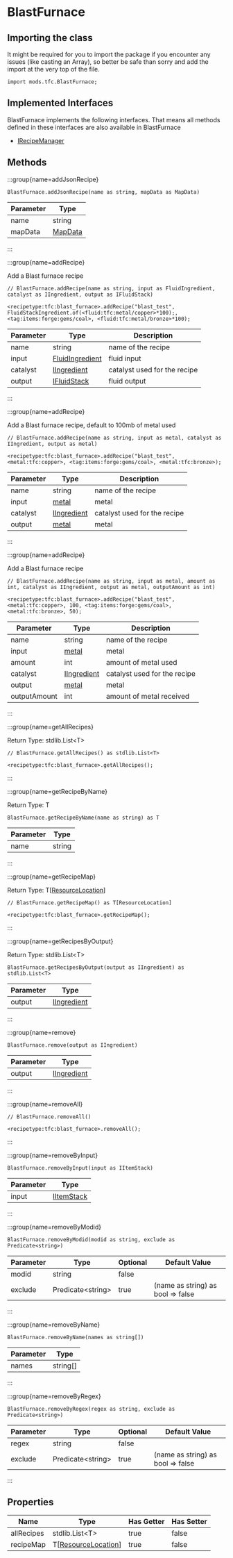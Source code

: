 # BlastFurnace

## Importing the class

It might be required for you to import the package if you encounter any issues (like casting an Array), so better be safe than sorry and add the import at the very top of the file.
```zenscript
import mods.tfc.BlastFurnace;
```


## Implemented Interfaces
BlastFurnace implements the following interfaces. That means all methods defined in these interfaces are also available in BlastFurnace

- [IRecipeManager](/vanilla/api/recipe/manager/IRecipeManager)

## Methods

:::group{name=addJsonRecipe}

```zenscript
BlastFurnace.addJsonRecipe(name as string, mapData as MapData)
```

| Parameter |                 Type                 |
|-----------|--------------------------------------|
| name      | string                               |
| mapData   | [MapData](/vanilla/api/data/MapData) |


:::

:::group{name=addRecipe}

Add a Blast furnace recipe

```zenscript
// BlastFurnace.addRecipe(name as string, input as FluidIngredient, catalyst as IIngredient, output as IFluidStack)

<recipetype:tfc:blast_furnace>.addRecipe("blast_test", FluidStackIngredient.of(<fluid:tfc:metal/copper>*100);, <tag:items:forge:gems/coal>, <fluid:tfc:metal/bronze>*100);
```

| Parameter |                             Type                             |         Description          |
|-----------|--------------------------------------------------------------|------------------------------|
| name      | string                                                       | name of the recipe           |
| input     | [FluidIngredient](/mods/TFCTweaker/Api/FluidStackIngredient) | fluid input                  |
| catalyst  | [IIngredient](/vanilla/api/ingredient/IIngredient)           | catalyst used for the recipe |
| output    | [IFluidStack](/forge/api/fluid/IFluidStack)                  | fluid output                 |


:::

:::group{name=addRecipe}

Add a Blast furnace recipe, default to 100mb of metal used

```zenscript
// BlastFurnace.addRecipe(name as string, input as metal, catalyst as IIngredient, output as metal)

<recipetype:tfc:blast_furnace>.addRecipe("blast_test", <metal:tfc:copper>, <tag:items:forge:gems/coal>, <metal:tfc:bronze>);
```

| Parameter |                        Type                        |         Description          |
|-----------|----------------------------------------------------|------------------------------|
| name      | string                                             | name of the recipe           |
| input     | [metal](/mods/TFCTweaker/Api/Expansion/Metal)      | metal                        |
| catalyst  | [IIngredient](/vanilla/api/ingredient/IIngredient) | catalyst used for the recipe |
| output    | [metal](/mods/TFCTweaker/Api/Expansion/Metal)      | metal                        |


:::

:::group{name=addRecipe}

Add a Blast furnace recipe

```zenscript
// BlastFurnace.addRecipe(name as string, input as metal, amount as int, catalyst as IIngredient, output as metal, outputAmount as int)

<recipetype:tfc:blast_furnace>.addRecipe("blast_test", <metal:tfc:copper>, 100, <tag:items:forge:gems/coal>, <metal:tfc:bronze>, 50);
```

|  Parameter   |                        Type                        |         Description          |
|--------------|----------------------------------------------------|------------------------------|
| name         | string                                             | name of the recipe           |
| input        | [metal](/mods/TFCTweaker/Api/Expansion/Metal)      | metal                        |
| amount       | int                                                | amount of metal used         |
| catalyst     | [IIngredient](/vanilla/api/ingredient/IIngredient) | catalyst used for the recipe |
| output       | [metal](/mods/TFCTweaker/Api/Expansion/Metal)      | metal                        |
| outputAmount | int                                                | amount of metal received     |


:::

:::group{name=getAllRecipes}

Return Type: stdlib.List&lt;T&gt;

```zenscript
// BlastFurnace.getAllRecipes() as stdlib.List<T>

<recipetype:tfc:blast_furnace>.getAllRecipes();
```

:::

:::group{name=getRecipeByName}

Return Type: T

```zenscript
BlastFurnace.getRecipeByName(name as string) as T
```

| Parameter |  Type  |
|-----------|--------|
| name      | string |


:::

:::group{name=getRecipeMap}

Return Type: T[[ResourceLocation](/vanilla/api/resource/ResourceLocation)]

```zenscript
// BlastFurnace.getRecipeMap() as T[ResourceLocation]

<recipetype:tfc:blast_furnace>.getRecipeMap();
```

:::

:::group{name=getRecipesByOutput}

Return Type: stdlib.List&lt;T&gt;

```zenscript
BlastFurnace.getRecipesByOutput(output as IIngredient) as stdlib.List<T>
```

| Parameter |                        Type                        |
|-----------|----------------------------------------------------|
| output    | [IIngredient](/vanilla/api/ingredient/IIngredient) |


:::

:::group{name=remove}

```zenscript
BlastFurnace.remove(output as IIngredient)
```

| Parameter |                        Type                        |
|-----------|----------------------------------------------------|
| output    | [IIngredient](/vanilla/api/ingredient/IIngredient) |


:::

:::group{name=removeAll}

```zenscript
// BlastFurnace.removeAll()

<recipetype:tfc:blast_furnace>.removeAll();
```

:::

:::group{name=removeByInput}

```zenscript
BlastFurnace.removeByInput(input as IItemStack)
```

| Parameter |                    Type                    |
|-----------|--------------------------------------------|
| input     | [IItemStack](/vanilla/api/item/IItemStack) |


:::

:::group{name=removeByModid}

```zenscript
BlastFurnace.removeByModid(modid as string, exclude as Predicate<string>)
```

| Parameter |          Type           | Optional |           Default Value           |
|-----------|-------------------------|----------|-----------------------------------|
| modid     | string                  | false    |                                   |
| exclude   | Predicate&lt;string&gt; | true     | (name as string) as bool => false |


:::

:::group{name=removeByName}

```zenscript
BlastFurnace.removeByName(names as string[])
```

| Parameter |   Type   |
|-----------|----------|
| names     | string[] |


:::

:::group{name=removeByRegex}

```zenscript
BlastFurnace.removeByRegex(regex as string, exclude as Predicate<string>)
```

| Parameter |          Type           | Optional |           Default Value           |
|-----------|-------------------------|----------|-----------------------------------|
| regex     | string                  | false    |                                   |
| exclude   | Predicate&lt;string&gt; | true     | (name as string) as bool => false |


:::


## Properties

|    Name    |                             Type                              | Has Getter | Has Setter |
|------------|---------------------------------------------------------------|------------|------------|
| allRecipes | stdlib.List&lt;T&gt;                                          | true       | false      |
| recipeMap  | T[[ResourceLocation](/vanilla/api/resource/ResourceLocation)] | true       | false      |

